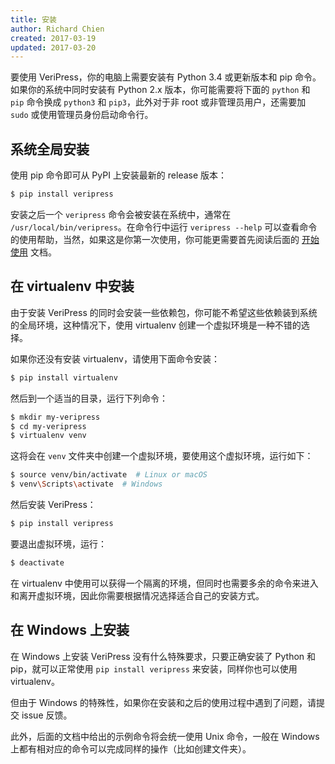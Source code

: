 ```yaml
---
title: 安装
author: Richard Chien
created: 2017-03-19
updated: 2017-03-20
---
```


要使用 VeriPress，你的电脑上需要安装有 Python 3.4 或更新版本和 pip 命令。如果你的系统中同时安装有 Python 2.x 版本，你可能需要将下面的 `python` 和 `pip` 命令换成 `python3` 和 `pip3`，此外对于非 root 或非管理员用户，还需要加 `sudo` 或使用管理员身份启动命令行。

## 系统全局安装

使用 pip 命令即可从 PyPI 上安装最新的 release 版本：

```sh
$ pip install veripress
```

安装之后一个 `veripress` 命令会被安装在系统中，通常在 `/usr/local/bin/veripress`。在命令行中运行 `veripress --help` 可以查看命令的使用帮助，当然，如果这是你第一次使用，你可能更需要首先阅读后面的 [开始使用](TODO) 文档。

## 在 virtualenv 中安装

由于安装 VeriPress 的同时会安装一些依赖包，你可能不希望这些依赖装到系统的全局环境，这种情况下，使用 virtualenv 创建一个虚拟环境是一种不错的选择。

如果你还没有安装 virtualenv，请使用下面命令安装：

```sh
$ pip install virtualenv
```

然后到一个适当的目录，运行下列命令：

```sh
$ mkdir my-veripress
$ cd my-veripress
$ virtualenv venv
```

这将会在 `venv` 文件夹中创建一个虚拟环境，要使用这个虚拟环境，运行如下：

```sh
$ source venv/bin/activate  # Linux or macOS
$ venv\Scripts\activate  # Windows
```

然后安装 VeriPress：

```sh
$ pip install veripress
```

要退出虚拟环境，运行：

```sh
$ deactivate
```

在 virtualenv 中使用可以获得一个隔离的环境，但同时也需要多余的命令来进入和离开虚拟环境，因此你需要根据情况选择适合自己的安装方式。

## 在 Windows 上安装

在 Windows 上安装 VeriPress 没有什么特殊要求，只要正确安装了 Python 和 pip，就可以正常使用 `pip install veripress` 来安装，同样你也可以使用 virtualenv。

但由于 Windows 的特殊性，如果你在安装和之后的使用过程中遇到了问题，请提交 issue 反馈。

此外，后面的文档中给出的示例命令将会统一使用 Unix 命令，一般在 Windows 上都有相对应的命令可以完成同样的操作（比如创建文件夹）。

